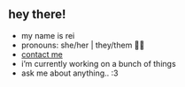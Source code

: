 ## hey there!

- my name is rei
- pronouns: she/her | they/them 🏳️‍⚧️
- [contact me](https://reiii.xyz/contact)
- i’m currently working on a bunch of things
- ask me about anything.. :3 
